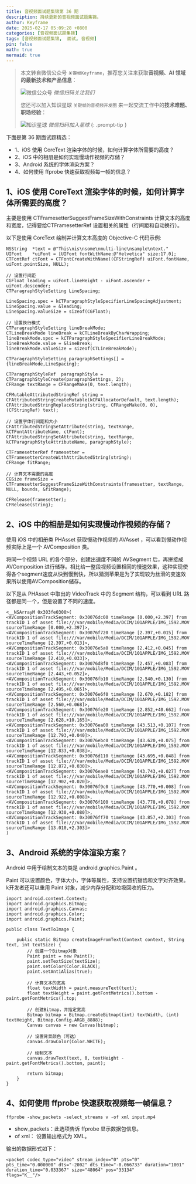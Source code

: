 ```yaml
---
title: 音视频面试题集锦第 36 期
description: 持续更新的音视频面试题集锦。
author: Keyframe
date: 2025-02-17 05:09:28 +0800
categories: [音视频面试题集锦]
tags: [音视频面试题集锦,  面试, 音视频]
pin: false
math: true
mermaid: true
---
```


> 本文转自微信公众号 `关键帧Keyframe`，推荐您关注来获取**音视频、AI 领域的最新技术和产品信息**：
>
>![微信公众号](assets/img/keyframe-mp.jpg)
>_微信扫码关注我们_
>
>您还可以加入知识星球 `关键帧的音视频开发圈` 来一起交流工作中的**技术难题、职场经验**：
>
>![知识星球](assets/img/keyframe-zsxq.png)
>_微信扫码加入星球_
{: .prompt-tip }



下面是第 36 期面试题精选：

- 1、iOS 使用 CoreText 渲染字体的时候，如何计算字体所需要的高度？
- 2、iOS 中的相册是如何实现慢动作视频的存储？
- 3、Android 系统的字体渲染方案？
- 4、如何使用 ffprobe 快速获取视频每一帧的信息？


## 1、iOS 使用 CoreText 渲染字体的时候，如何计算字体所需要的高度？ 

主要是使用 CTFramesetterSuggestFrameSizeWithConstraints 计算文本的高度和宽度，记得要给CTFramesetterRef 设置相关的属性（行间距和自动换行）。

以下是使用 CoreText 绘制并计算文本高度的 Objective-C 代码示例:

```objc
NSString  *text = @"This\nis\nsome\nmulti-line\nsample\ntext."
UIFont    *uiFont = [UIFont fontWithName:@"Helvetica" size:17.0];
CTFontRef ctFont = CTFontCreateWithName((CFStringRef) uiFont.fontName, uiFont.pointSize, NULL);

// 设置行间距
CGFloat leading = uiFont.lineHeight - uiFont.ascender + uiFont.descender;
CTParagraphStyleSetting LineSpacing;
    
LineSpacing.spec = kCTParagraphStyleSpecifierLineSpacingAdjustment;
LineSpacing.value = &leading;
LineSpacing.valueSize = sizeof(CGFloat);
    
// 设置换行模式
CTParagraphStyleSetting lineBreakMode;
CTLineBreakMode lineBreak = kCTLineBreakByCharWrapping;
lineBreakMode.spec = kCTParagraphStyleSpecifierLineBreakMode;
lineBreakMode.value = &lineBreak;
lineBreakMode.valueSize = sizeof(CTLineBreakMode);

CTParagraphStyleSetting paragraphSettings[] = {lineBreakMode,LineSpacing};

CTParagraphStyleRef  paragraphStyle = CTParagraphStyleCreate(paragraphSettings, 2);
CFRange textRange = CFRangeMake(0, text.length);

CFMutableAttributedStringRef string = CFAttributedStringCreateMutable(kCFAllocatorDefault, text.length);
CFAttributedStringReplaceString(string, CFRangeMake(0, 0), (CFStringRef) text);

// 设置字体行间距和大小
CFAttributedStringSetAttribute(string, textRange, kCTFontAttributeName, ctFont);
CFAttributedStringSetAttribute(string, textRange, kCTParagraphStyleAttributeName, paragraphStyle);

CTFramesetterRef framesetter = CTFramesetterCreateWithAttributedString(string);
CFRange fitRange;

// 计算文本需要的高度
CGSize frameSize = CTFramesetterSuggestFrameSizeWithConstraints(framesetter, textRange, NULL, bounds, &fitRange);

CFRelease(framesetter);
CFRelease(string);
```

## 2、iOS 中的相册是如何实现慢动作视频的存储？

使用 iOS 中的相册类 PHAsset 获取慢动作视频的 AVAsset ，可以看到慢动作视频实际上是一个 AVComposition 类。

将同一个视频 URL 的各个部分，创建出速度不同的 AVSegment 后，再拼接成 AVComposition 进行储存。相比给一整段视频设置相同的慢速效果，这种实现使得各个segment速度从快到慢到快，所以猜测苹果是为了实现较为丝滑的变速效果所以使用AVComposition储存。

以下是从 PHAsset 中取出的 VideoTrack 中的 Segment 结构，可以看到 URL 路径都是同一个，但是设置了不同的速度。

```
<__NSArrayM 0x303fe0300>(
<AVCompositionTrackSegment: 0x30076dc00 timeRange [0.000,+2.397] from trackID 1 of asset file:///var/mobile/Media/DCIM/101APPLE/IMG_1592.MOV sourceTimeRange [0.000,+2.397]>,
<AVCompositionTrackSegment: 0x30076f720 timeRange [2.397,+0.015] from trackID 1 of asset file:///var/mobile/Media/DCIM/101APPLE/IMG_1592.MOV sourceTimeRange [2.397,+0.013]>,
<AVCompositionTrackSegment: 0x30076e5a0 timeRange [2.412,+0.045] from trackID 1 of asset file:///var/mobile/Media/DCIM/101APPLE/IMG_1592.MOV sourceTimeRange [2.410,+0.033]>,
<AVCompositionTrackSegment: 0x30076d8f0 timeRange [2.457,+0.083] from trackID 1 of asset file:///var/mobile/Media/DCIM/101APPLE/IMG_1592.MOV sourceTimeRange [2.443,+0.052]>,
<AVCompositionTrackSegment: 0x30076fb10 timeRange [2.540,+0.130] from trackID 1 of asset file:///var/mobile/Media/DCIM/101APPLE/IMG_1592.MOV sourceTimeRange [2.495,+0.065]>,
<AVCompositionTrackSegment: 0x30076e6f0 timeRange [2.670,+0.182] from trackID 1 of asset file:///var/mobile/Media/DCIM/101APPLE/IMG_1592.MOV sourceTimeRange [2.560,+0.068]>,
<AVCompositionTrackSegment: 0x30076fe20 timeRange [2.852,+40.662] from trackID 1 of asset file:///var/mobile/Media/DCIM/101APPLE/IMG_1592.MOV sourceTimeRange [2.628,+10.165]>,
<AVCompositionTrackSegment: 0x30076ea00 timeRange [43.513,+0.107] from trackID 1 of asset file:///var/mobile/Media/DCIM/101APPLE/IMG_1592.MOV sourceTimeRange [12.793,+0.040]>,
<AVCompositionTrackSegment: 0x30076ebc0 timeRange [43.620,+0.075] from trackID 1 of asset file:///var/mobile/Media/DCIM/101APPLE/IMG_1592.MOV sourceTimeRange [12.833,+0.038]>,
<AVCompositionTrackSegment: 0x30076d110 timeRange [43.695,+0.048] from trackID 1 of asset file:///var/mobile/Media/DCIM/101APPLE/IMG_1592.MOV sourceTimeRange [12.872,+0.030]>,
<AVCompositionTrackSegment: 0x30076eae0 timeRange [43.743,+0.027] from trackID 1 of asset file:///var/mobile/Media/DCIM/101APPLE/IMG_1592.MOV sourceTimeRange [12.902,+0.020]>,
<AVCompositionTrackSegment: 0x30076f9c0 timeRange [43.770,+0.008] from trackID 1 of asset file:///var/mobile/Media/DCIM/101APPLE/IMG_1592.MOV sourceTimeRange [12.922,+0.008]>,
<AVCompositionTrackSegment: 0x30076f100 timeRange [43.778,+0.078] from trackID 1 of asset file:///var/mobile/Media/DCIM/101APPLE/IMG_1592.MOV sourceTimeRange [12.930,+0.080]>,
<AVCompositionTrackSegment: 0x30076ff70 timeRange [43.857,+2.303] from trackID 1 of asset file:///var/mobile/Media/DCIM/101APPLE/IMG_1592.MOV sourceTimeRange [13.010,+2.303]>
)
```




## 3、Android 系统的字体渲染方案？

Android 中用于绘制文本的类是 android.graphics.Paint 。

Paint 可以设置颜色，字体大小，字体等属性，支持设置抗锯齿和文字对齐效果。k开发者还可以重用 Paint 对象，减少内存分配和垃圾回收的压力。

```
import android.content.Context;
import android.graphics.Bitmap;
import android.graphics.Canvas;
import android.graphics.Color;
import android.graphics.Paint;

public class TextToImage {

    public static Bitmap createImageFromText(Context context, String text, int textSize) {
        // 创建一个Bitmap对象
        Paint paint = new Paint();
        paint.setTextSize(textSize);
        paint.setColor(Color.BLACK);
        paint.setAntiAlias(true);

        // 计算文本的宽高
        float textWidth = paint.measureText(text);
        float textHeight = paint.getFontMetrics().bottom - paint.getFontMetrics().top;

        // 创建Bitmap，并指定宽高
        Bitmap bitmap = Bitmap.createBitmap((int) textWidth, (int) textHeight, Bitmap.Config.ARGB_8888);
        Canvas canvas = new Canvas(bitmap);

        // 设置背景颜色（可选）
        canvas.drawColor(Color.WHITE);

        // 绘制文本
        canvas.drawText(text, 0, textHeight - paint.getFontMetrics().bottom, paint);

        return bitmap;
    }
}
```

## 4、如何使用 ffprobe 快速获取视频每一帧信息？

```
ffprobe -show_packets -select_streams v -of xml input.mp4
```

- show_packets：此选项告诉 ffprobe 显示数据包信息。
- of xml： 设置输出格式为 XML。

输出的数据形式如下：

```
<packet codec_type="video" stream_index="0" pts="0" pts_time="0.000000" dts="-2002" dts_time="-0.066733" duration="1001" duration_time="0.033367" size="48064" pos="33134" 
flags="K__"/>
```

